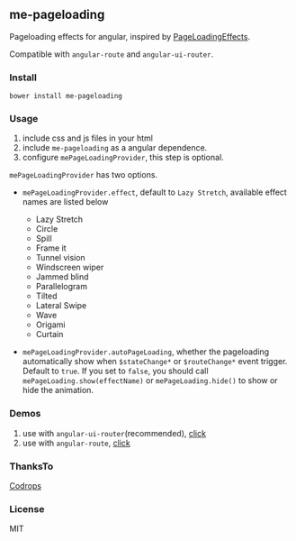 ## me-pageloading

Pageloading effects for angular, inspired by [PageLoadingEffects](http://tympanus.net/codrops/2014/04/23/page-loading-effects/).

Compatible with `angular-route` and `angular-ui-router`.

### Install

    bower install me-pageloading

### Usage
1. include css and js files in your html
2. include `me-pageloading` as a angular dependence.
3. configure `mePageLoadingProvider`, this step is optional.

`mePageLoadingProvider` has two options.

- `mePageLoadingProvider.effect`, default to `Lazy Stretch`, available effect names are listed below

    - Lazy Stretch
    - Circle
    - Spill
    - Frame it
    - Tunnel vision
    - Windscreen wiper
    - Jammed blind
    - Parallelogram
    - Tilted
    - Lateral Swipe
    - Wave
    - Origami
    - Curtain
- `mePageLoadingProvider.autoPageLoading`, whether the pageloading automatically show when `$stateChange*` or `$routeChange*` event trigger. Default to `true`. If you set to `false`, you should call `mePageLoading.show(effectName)` or `mePageLoading.hide()` to show or hide the animation.

### Demos
1. use with `angular-ui-router`(recommended), [click](http://pageloading.angularjs.club/angular-ui-router.html)
2. use with `angular-route`, [click](http://pageloading.angularjs.club/angular-route.html)

### ThanksTo
[Codrops](http://tympanus.net/codrops/2014/04/23/page-loading-effects/)

### License
MIT
